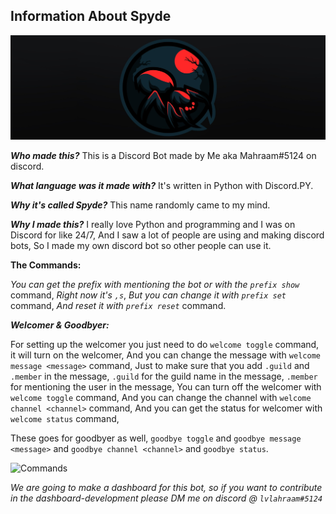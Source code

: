 ## Information About Spyde

![Banner](https://github.com/lvlahraam/Spyde-Bot/blob/main/core/images/red_semi_banner.jpg?raw=true)

***Who made this?***
This is a Discord Bot made by Me aka Mahraam#5124 on discord.

***What language was it made with?***
It's written in Python with Discord.PY.

***Why it's called Spyde?***
This name randomly came to my mind.

***Why I made this?***
I really love Python and programming and I was on Discord for like 24/7,
And I saw a lot of people are using and making discord bots,
So I made my own discord bot so other people can use it.

**The Commands:**

*You can get the prefix with mentioning the bot or with the `prefix show`* command,
*Right now it's `,s`*,
*But you can change it with `prefix set`* command,
*And reset it with `prefix reset`* command.

***Welcomer & Goodbyer:***

For setting up the welcomer you just need to do `welcome toggle` command, it will turn on the welcomer,
And you can change the message with `welcome message <message>` command,
Just to make sure that you add `.guild` and `.member` in the message,
`.guild` for the guild name in the message,
`.member` for mentioning the user in the message,
You can turn off the welcomer with `welcome toggle` command,
And you can change the channel with `welcome channel <channel>` command,
And you can get the status for welcomer with `welcome status` command,

These goes for goodbyer as well,
`goodbye toggle` and `goodbye message <message>` and `goodbye channel <channel>` and `goodbye status`.

![Commands](https://cdn.discordapp.com/attachments/902897998164525066/947956746071212042/unknown.png)

*We are going to make a dashboard for this bot, so if you want to contribute in the dashboard-development please DM me on discord @ `lvlahraam#5124`*
